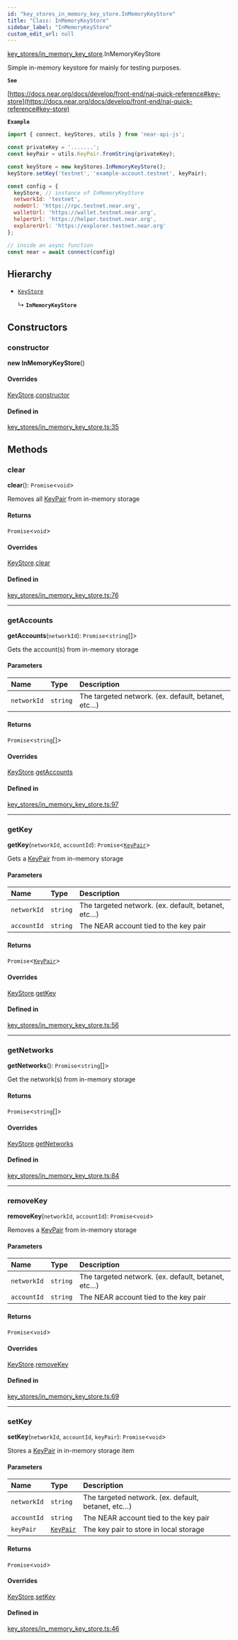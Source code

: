 ```yaml
---
id: "key_stores_in_memory_key_store.InMemoryKeyStore"
title: "Class: InMemoryKeyStore"
sidebar_label: "InMemoryKeyStore"
custom_edit_url: null
---
```


[key_stores/in_memory_key_store](../modules/key_stores_in_memory_key_store.md).InMemoryKeyStore

Simple in-memory keystore for mainly for testing purposes.

**`See`**

[https://docs.near.org/docs/develop/front-end/naj-quick-reference#key-store](https://docs.near.org/docs/develop/front-end/naj-quick-reference#key-store)

**`Example`**

```js
import { connect, keyStores, utils } from 'near-api-js';

const privateKey = '.......';
const keyPair = utils.KeyPair.fromString(privateKey);

const keyStore = new keyStores.InMemoryKeyStore();
keyStore.setKey('testnet', 'example-account.testnet', keyPair);

const config = { 
  keyStore, // instance of InMemoryKeyStore
  networkId: 'testnet',
  nodeUrl: 'https://rpc.testnet.near.org',
  walletUrl: 'https://wallet.testnet.near.org',
  helperUrl: 'https://helper.testnet.near.org',
  explorerUrl: 'https://explorer.testnet.near.org'
};

// inside an async function
const near = await connect(config)
```

## Hierarchy

- [`KeyStore`](key_stores_keystore.KeyStore.md)

  ↳ **`InMemoryKeyStore`**

## Constructors

### constructor

**new InMemoryKeyStore**()

#### Overrides

[KeyStore](key_stores_keystore.KeyStore.md).[constructor](key_stores_keystore.KeyStore.md#constructor)

#### Defined in

[key_stores/in_memory_key_store.ts:35](https://github.com/near/near-api-js/blob/ef6d7fbf/packages/near-api-js/src/key_stores/in_memory_key_store.ts#L35)

## Methods

### clear

**clear**(): `Promise`<`void`\>

Removes all [KeyPair](utils_key_pair.KeyPair.md) from in-memory storage

#### Returns

`Promise`<`void`\>

#### Overrides

[KeyStore](key_stores_keystore.KeyStore.md).[clear](key_stores_keystore.KeyStore.md#clear)

#### Defined in

[key_stores/in_memory_key_store.ts:76](https://github.com/near/near-api-js/blob/ef6d7fbf/packages/near-api-js/src/key_stores/in_memory_key_store.ts#L76)

___

### getAccounts

**getAccounts**(`networkId`): `Promise`<`string`[]\>

Gets the account(s) from in-memory storage

#### Parameters

| Name | Type | Description |
| :------ | :------ | :------ |
| `networkId` | `string` | The targeted network. (ex. default, betanet, etc…) |

#### Returns

`Promise`<`string`[]\>

#### Overrides

[KeyStore](key_stores_keystore.KeyStore.md).[getAccounts](key_stores_keystore.KeyStore.md#getaccounts)

#### Defined in

[key_stores/in_memory_key_store.ts:97](https://github.com/near/near-api-js/blob/ef6d7fbf/packages/near-api-js/src/key_stores/in_memory_key_store.ts#L97)

___

### getKey

**getKey**(`networkId`, `accountId`): `Promise`<[`KeyPair`](utils_key_pair.KeyPair.md)\>

Gets a [KeyPair](utils_key_pair.KeyPair.md) from in-memory storage

#### Parameters

| Name | Type | Description |
| :------ | :------ | :------ |
| `networkId` | `string` | The targeted network. (ex. default, betanet, etc…) |
| `accountId` | `string` | The NEAR account tied to the key pair |

#### Returns

`Promise`<[`KeyPair`](utils_key_pair.KeyPair.md)\>

#### Overrides

[KeyStore](key_stores_keystore.KeyStore.md).[getKey](key_stores_keystore.KeyStore.md#getkey)

#### Defined in

[key_stores/in_memory_key_store.ts:56](https://github.com/near/near-api-js/blob/ef6d7fbf/packages/near-api-js/src/key_stores/in_memory_key_store.ts#L56)

___

### getNetworks

**getNetworks**(): `Promise`<`string`[]\>

Get the network(s) from in-memory storage

#### Returns

`Promise`<`string`[]\>

#### Overrides

[KeyStore](key_stores_keystore.KeyStore.md).[getNetworks](key_stores_keystore.KeyStore.md#getnetworks)

#### Defined in

[key_stores/in_memory_key_store.ts:84](https://github.com/near/near-api-js/blob/ef6d7fbf/packages/near-api-js/src/key_stores/in_memory_key_store.ts#L84)

___

### removeKey

**removeKey**(`networkId`, `accountId`): `Promise`<`void`\>

Removes a [KeyPair](utils_key_pair.KeyPair.md) from in-memory storage

#### Parameters

| Name | Type | Description |
| :------ | :------ | :------ |
| `networkId` | `string` | The targeted network. (ex. default, betanet, etc…) |
| `accountId` | `string` | The NEAR account tied to the key pair |

#### Returns

`Promise`<`void`\>

#### Overrides

[KeyStore](key_stores_keystore.KeyStore.md).[removeKey](key_stores_keystore.KeyStore.md#removekey)

#### Defined in

[key_stores/in_memory_key_store.ts:69](https://github.com/near/near-api-js/blob/ef6d7fbf/packages/near-api-js/src/key_stores/in_memory_key_store.ts#L69)

___

### setKey

**setKey**(`networkId`, `accountId`, `keyPair`): `Promise`<`void`\>

Stores a [KeyPair](utils_key_pair.KeyPair.md) in in-memory storage item

#### Parameters

| Name | Type | Description |
| :------ | :------ | :------ |
| `networkId` | `string` | The targeted network. (ex. default, betanet, etc…) |
| `accountId` | `string` | The NEAR account tied to the key pair |
| `keyPair` | [`KeyPair`](utils_key_pair.KeyPair.md) | The key pair to store in local storage |

#### Returns

`Promise`<`void`\>

#### Overrides

[KeyStore](key_stores_keystore.KeyStore.md).[setKey](key_stores_keystore.KeyStore.md#setkey)

#### Defined in

[key_stores/in_memory_key_store.ts:46](https://github.com/near/near-api-js/blob/ef6d7fbf/packages/near-api-js/src/key_stores/in_memory_key_store.ts#L46)

